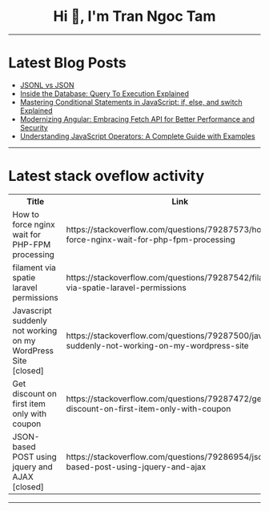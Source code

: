 <h1 align="center">Hi 👋, I'm Tran Ngoc Tam</h1>

---

# Latest Blog Posts 
<!-- BLOG-POST-LIST:START -->
- [JSONL vs JSON](https://dev.to/scrapfly_dev/jsonl-vs-json-hb0)
- [Inside the Database: Query To Execution Explained](https://dev.to/abhi1/inside-the-database-query-to-execution-explained-bjo)
- [Mastering Conditional Statements in JavaScript: if, else, and switch Explained](https://dev.to/abhay_yt_52a8e72b213be229/mastering-conditional-statements-in-javascript-if-else-and-switch-explained-1eah)
- [Modernizing Angular: Embracing Fetch API for Better Performance and Security](https://dev.to/bndf1/modernizing-angular-embracing-fetch-api-for-better-performance-and-security-5df5)
- [Understanding JavaScript Operators: A Complete Guide with Examples](https://dev.to/abhay_yt_52a8e72b213be229/understanding-javascript-operators-a-complete-guide-with-examples-27d0)
<!-- BLOG-POST-LIST:END -->

---

# Latest stack oveflow activity
<table>
  <tr><th>Title</th><th>Link</th></tr>
  <!-- STACKOVERFLOW:START --><tr><td>How to force nginx wait for PHP-FPM processing</td><td>https://stackoverflow.com/questions/79287573/how-to-force-nginx-wait-for-php-fpm-processing</td></tr><tr><td>filament via spatie laravel permissions</td><td>https://stackoverflow.com/questions/79287542/filament-via-spatie-laravel-permissions</td></tr><tr><td>Javascript suddenly not working on my WordPress Site [closed]</td><td>https://stackoverflow.com/questions/79287500/javascript-suddenly-not-working-on-my-wordpress-site</td></tr><tr><td>Get discount on first item only with coupon</td><td>https://stackoverflow.com/questions/79287472/get-discount-on-first-item-only-with-coupon</td></tr><tr><td>JSON-based POST using jquery and AJAX [closed]</td><td>https://stackoverflow.com/questions/79286954/json-based-post-using-jquery-and-ajax</td></tr><!-- STACKOVERFLOW:END -->
</table>

---


